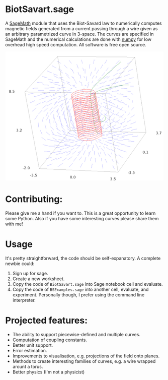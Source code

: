 # BiotSavart.sage
A [SageMath](http://www.sagemath.org/) module that uses the Biot-Savard law to numerically computes magnetic fields generated from a current passing through a wire given as an arbitrary parametrized curve in 3-space. The curves are specified in SageMath and the numerical calculations are done with [numpy](http://www.numpy.org/) for low overhead high speed computation. All software is free open source.

![ScreenShot](Solenoid.png?raw=true "The curve doesn't have to be a solenoid :-)")
 
# Contributing:
Please give me a hand if you want to. This is a great opportunity to learn some Python. Also if you have some interesting curves please share them with me!

# Usage
It's pretty straightforward, the code should be self-expanatory. A complete newbie could:
 1. Sign up for sage. 
 2. Create a new worksheet. 
 3. Copy the code of `BiotSavart.sage` into Sage notebook cell and evaluate.
 4. Copy the code of `BSExamples.sage` into another cell, evaluate, and experiment.
Personally though, I prefer using the command line interpreter.

# Projected features:
* The ability to support piecewise-defined and multiple curves.
* Computation of coupling constants.
* Better unit support.
* Error estimation.
* Improvements to visualisation, e.g. projections of the field onto planes.
* Methods to create interesting families of curves, e.g. a wire wrapped arount a torus.
* Better physics (I'm not a physicist)
